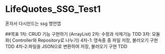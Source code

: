 # LifeQuotes_SSG_Test1
혼자서 다시만드는 ssg 명언앱

##목표
1차: CRUD 기능 구현하기 (ArrayList)
2차: 수정과 삭제기능 TDD
3차: 모듈화( Controller와 Repository로 나누기)
4차-1: 영속중 중 파일 저장, 불러오기 구현 TDD
4차-2:파일을 JSON으로 변환하여 저장, 불러오기 구현 TDD
